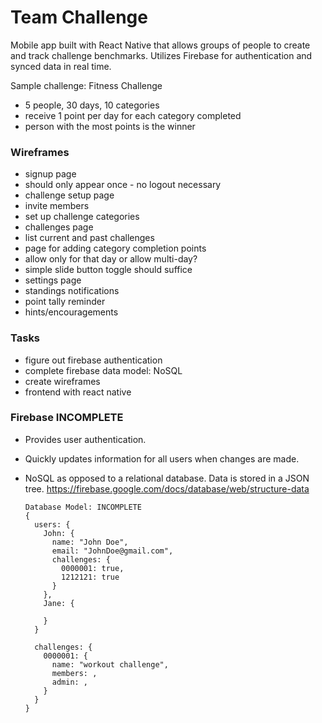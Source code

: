 # Team Challenge
Mobile app built with React Native that allows groups of people to create and track challenge benchmarks. Utilizes Firebase for authentication and synced data in real time.

Sample challenge: Fitness Challenge
- 5 people, 30 days, 10 categories
- receive 1 point per day for each category completed
- person with the most points is the winner

### Wireframes
- signup page
 - should only appear once - no logout necessary
- challenge setup page
 - invite members
 - set up challenge categories
- challenges page
 - list current and past challenges
- page for adding category completion points
 - allow only for that day or allow multi-day?
 - simple slide button toggle should suffice
- settings page
 - standings notifications
 - point tally reminder
 - hints/encouragements

### Tasks
- figure out firebase authentication
- complete firebase data model: NoSQL
- create wireframes
- frontend with react native

### Firebase INCOMPLETE
- Provides user authentication.
- Quickly updates information for all users when changes are made.
- NoSQL as opposed to a relational database. Data is stored in a JSON tree.
https://firebase.google.com/docs/database/web/structure-data

      Database Model: INCOMPLETE
      {
        users: {
          John: {
            name: "John Doe",
            email: "JohnDoe@gmail.com",
            challenges: {
              0000001: true,
              1212121: true
            }
          },
          Jane: {

          }
        }

        challenges: {
          0000001: {
            name: "workout challenge",
            members: ,
            admin: ,
          }
        }
      }
